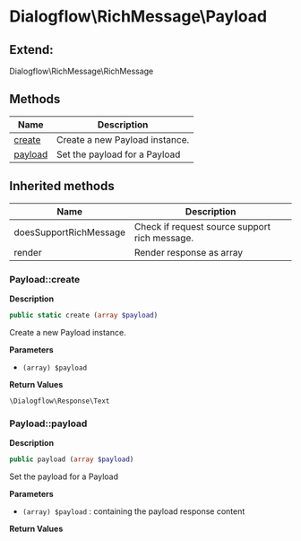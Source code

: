 # Dialogflow\RichMessage\Payload  





## Extend:

Dialogflow\RichMessage\RichMessage

## Methods

| Name | Description |
|------|-------------|
|[create](#payloadcreate)|Create a new Payload instance.|
|[payload](#payloadpayload)|Set the payload for a Payload|

## Inherited methods

| Name | Description |
|------|-------------|
|doesSupportRichMessage|Check if request source support rich message.|
|render|Render response as array|



### Payload::create  

**Description**

```php
public static create (array $payload)
```

Create a new Payload instance. 

 

**Parameters**

* `(array) $payload`

**Return Values**

`\Dialogflow\Response\Text`





### Payload::payload  

**Description**

```php
public payload (array $payload)
```

Set the payload for a Payload 

 

**Parameters**

* `(array) $payload`
: containing the payload response content  

**Return Values**



